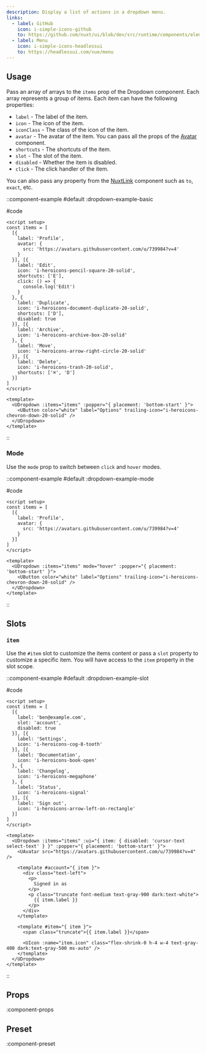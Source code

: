 ```yaml
---
description: Display a list of actions in a dropdown menu.
links:
  - label: GitHub
    icon: i-simple-icons-github
    to: https://github.com/nuxt/ui/blob/dev/src/runtime/components/elements/Dropdown.vue
  - label: Menu
    icon: i-simple-icons-headlessui
    to: https://headlessui.com/vue/menu
---
```


## Usage

Pass an array of arrays to the `items` prop of the Dropdown component. Each array represents a group of items. Each item can have the following properties:

- `label` - The label of the item.
- `icon` - The icon of the item.
- `iconClass` - The class of the icon of the item.
- `avatar` - The avatar of the item. You can pass all the props of the [Avatar](/elements/avatar) component.
- `shortcuts` - The shortcuts of the item.
- `slot` - The slot of the item.
- `disabled` - Whether the item is disabled.
- `click` - The click handler of the item.

You can also pass any property from the [NuxtLink](https://nuxt.com/docs/api/components/nuxt-link#props) component such as `to`, `exact`, etc.

::component-example
#default
:dropdown-example-basic

#code
```vue
<script setup>
const items = [
  [{
    label: 'Profile',
    avatar: {
      src: 'https://avatars.githubusercontent.com/u/739984?v=4'
    }
  }], [{
    label: 'Edit',
    icon: 'i-heroicons-pencil-square-20-solid',
    shortcuts: ['E'],
    click: () => {
      console.log('Edit')
    }
  }, {
    label: 'Duplicate',
    icon: 'i-heroicons-document-duplicate-20-solid',
    shortcuts: ['D'],
    disabled: true
  }], [{
    label: 'Archive',
    icon: 'i-heroicons-archive-box-20-solid'
  }, {
    label: 'Move',
    icon: 'i-heroicons-arrow-right-circle-20-solid'
  }], [{
    label: 'Delete',
    icon: 'i-heroicons-trash-20-solid',
    shortcuts: ['⌘', 'D']
  }]
]
</script>

<template>
  <UDropdown :items="items" :popper="{ placement: 'bottom-start' }">
    <UButton color="white" label="Options" trailing-icon="i-heroicons-chevron-down-20-solid" />
  </UDropdown>
</template>
```
::

### Mode

Use the `mode` prop to switch between `click` and `hover` modes.

::component-example
#default
:dropdown-example-mode

#code
```vue
<script setup>
const items = [
  [{
    label: 'Profile',
    avatar: {
      src: 'https://avatars.githubusercontent.com/u/739984?v=4'
    }
  }]
]
</script>

<template>
  <UDropdown :items="items" mode="hover" :popper="{ placement: 'bottom-start' }">
    <UButton color="white" label="Options" trailing-icon="i-heroicons-chevron-down-20-solid" />
  </UDropdown>
</template>
```
::

## Slots

### `item`

Use the `#item` slot to customize the items content or pass a `slot` property to customize a specific item. You will have access to the `item` property in the slot scope.

::component-example
#default
:dropdown-example-slot

#code
```vue
<script setup>
const items = [
  [{
    label: 'ben@example.com',
    slot: 'account',
    disabled: true
  }], [{
    label: 'Settings',
    icon: 'i-heroicons-cog-8-tooth'
  }], [{
    label: 'Documentation',
    icon: 'i-heroicons-book-open'
  }, {
    label: 'Changelog',
    icon: 'i-heroicons-megaphone'
  }, {
    label: 'Status',
    icon: 'i-heroicons-signal'
  }], [{
    label: 'Sign out',
    icon: 'i-heroicons-arrow-left-on-rectangle'
  }]
]
</script>

<template>
  <UDropdown :items="items" :ui="{ item: { disabled: 'cursor-text select-text' } }" :popper="{ placement: 'bottom-start' }">
    <UAvatar src="https://avatars.githubusercontent.com/u/739984?v=4" />

    <template #account="{ item }">
      <div class="text-left">
        <p>
          Signed in as
        </p>
        <p class="truncate font-medium text-gray-900 dark:text-white">
          {{ item.label }}
        </p>
      </div>
    </template>

    <template #item="{ item }">
      <span class="truncate">{{ item.label }}</span>

      <UIcon :name="item.icon" class="flex-shrink-0 h-4 w-4 text-gray-400 dark:text-gray-500 ms-auto" />
    </template>
  </UDropdown>
</template>
```
::

## Props

:component-props

## Preset

:component-preset
